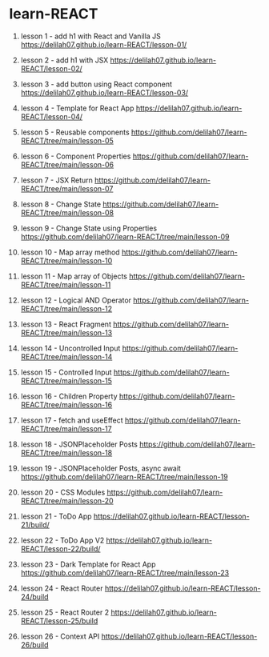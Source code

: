 # learn-REACT

1. lesson 1 - add h1 with React and Vanilla JS
   https://delilah07.github.io/learn-REACT/lesson-01/

2. lesson 2 - add h1 with JSX
   https://delilah07.github.io/learn-REACT/lesson-02/

3. lesson 3 - add button using React component
   https://delilah07.github.io/learn-REACT/lesson-03/

4. lesson 4 - Template for React App
   https://delilah07.github.io/learn-REACT/lesson-04/

5. lesson 5 - Reusable components
   https://github.com/delilah07/learn-REACT/tree/main/lesson-05

6. lesson 6 - Component Properties
   https://github.com/delilah07/learn-REACT/tree/main/lesson-06

7. lesson 7 - JSX Return
   https://github.com/delilah07/learn-REACT/tree/main/lesson-07

8. lesson 8 - Change State
   https://github.com/delilah07/learn-REACT/tree/main/lesson-08

9. lesson 9 - Change State using Properties
   https://github.com/delilah07/learn-REACT/tree/main/lesson-09

10. lesson 10 - Map array method
    https://github.com/delilah07/learn-REACT/tree/main/lesson-10

11. lesson 11 - Map array of Objects
    https://github.com/delilah07/learn-REACT/tree/main/lesson-11

12. lesson 12 - Logical AND Operator
    https://github.com/delilah07/learn-REACT/tree/main/lesson-12

13. lesson 13 - React Fragment
    https://github.com/delilah07/learn-REACT/tree/main/lesson-13

14. lesson 14 - Uncontrolled Input
    https://github.com/delilah07/learn-REACT/tree/main/lesson-14

15. lesson 15 - Controlled Input
    https://github.com/delilah07/learn-REACT/tree/main/lesson-15

16. lesson 16 - Children Property
    https://github.com/delilah07/learn-REACT/tree/main/lesson-16

17. lesson 17 - fetch and useEffect
    https://github.com/delilah07/learn-REACT/tree/main/lesson-17

18. lesson 18 - JSONPlaceholder Posts
    https://github.com/delilah07/learn-REACT/tree/main/lesson-18

19. lesson 19 - JSONPlaceholder Posts, async await
    https://github.com/delilah07/learn-REACT/tree/main/lesson-19

20. lesson 20 - CSS Modules
    https://github.com/delilah07/learn-REACT/tree/main/lesson-20

21. lesson 21 - ToDo App
    https://delilah07.github.io/learn-REACT/lesson-21/build/

22. lesson 22 - ToDo App V2
    https://delilah07.github.io/learn-REACT/lesson-22/build/

23. lesson 23 - Dark Template for React App
    https://github.com/delilah07/learn-REACT/tree/main/lesson-23

24. lesson 24 - React Router
    https://delilah07.github.io/learn-REACT/lesson-24/build

25. lesson 25 - React Router 2
    https://delilah07.github.io/learn-REACT/lesson-25/build

26. lesson 26 - Context API
    https://delilah07.github.io/learn-REACT/lesson-26/build
